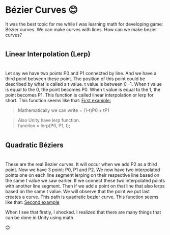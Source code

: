 
# **Bézier  Curves** :blush:
It was the best topic for me while I was learning math for developing game: Bézier curves. We can make curves with lines. How can we make bezier curves?
#
## Linear Interpolation (Lerp)
#
Let say we have two points P0 and P1 connected by line. And we have a third point between these point. The position of this point could be described by what is called a t value. t value is between 0 -1. When t value is equal to the 0, the point becomes P0. When t value is equal to the 1, the point becomes P1. This function is called linear interpolation or lerp for short. This function seems like that: 
[First example:](https://www.jasondavies.com/animated-bezier/)


> Mathematically we can write  = (1-t)P0 + tP1

> Also Unity have lerp function.  
funciton = lerp(P0, P1, t);
# 
## Quadratic Béziers
#
These are the real Bezier curves. It will occur when we add P2 as a third point. Now we have 3 point: P0, P1 and P2. We now have two interpolated points one on each line segment lerping on their respective line based on the same t value we saw earlier. If we connect these two interpolated points with another line segment. Then if we add a point on that line that also lerps based on the same t value. We will observe that the point we put last creates a curve. This path is quadratic bezier curve. This function seems like that:
[Second example](https://www.jasondavies.com/animated-bezier/)

When I see that firstly, I shocked. I realized that there are many things that can be done in Unity using math.

:blush:







